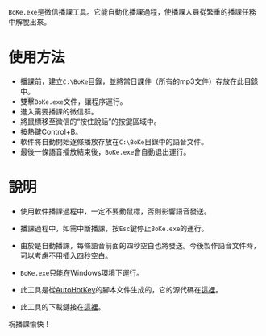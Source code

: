 `BoKe.exe`是微信播課工具。它能自動化播課過程，使播課人員從繁重的播課任務中解脫出來。

# 使用方法

- 播課前，建立`C:\BoKe`目錄，並將當日課件（所有的mp3文件）存放在此目錄中。
- 雙擊`BoKe.exe`文件，讓程序運行。
- 進入需要播課的微信群。
- 將鼠標移至微信的“按住說話”的按鍵區域中。
- 按熱鍵Control+B。
- 軟件將自動開始逐條播放存放在`C:\BoKe`目錄中的語音文件。
- 最後一條語音播放結束後，`BoKe.exe`會自動退出運行。

# 說明

- 使用軟件播課過程中，一定不要動鼠標，否則影響語音發送。
- 播課過程中，如需中斷播課，按`Esc`鍵停止`BoKe.exe`的運行。
- 由於是自動播課，每條語音前面的四秒空白也將發送。今後製作語音文件時，可以考慮不用插入四秒空白。

- `BoKe.exe`只能在Windows環境下運行。
- 此工具是從[AutoHotKey][1]的腳本文件生成的，它的源代碼在[這裡][2]。
- 此工具的下載鏈接在[這裡][3]。

祝播課愉快！

[1]: https://www.autohotkey.com/
[2]: https://github.com/fan-jiang/BoKe
[3]: https://drive.google.com/folderview?id=0By077ki7vnOmdDExV19UWmhpZnc&usp=sharing


